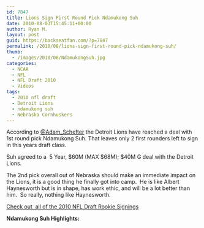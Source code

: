 ```yaml
---
id: 7847
title: Lions Sign First Round Pick Ndamukong Suh
date: 2010-08-03T15:45:11+00:00
author: Ryan M.
layout: post
guid: https://backseatfan.com/?p=7847
permalink: /2010/08/lions-sign-first-round-pick-ndamukong-suh/
thumb:
  - /images/2010/08/NdamukongSuh.jpg
categories:
  - NCAA
  - NFL
  - NFL Draft 2010
  - Videos
tags:
  - 2010 nfl draft
  - Detroit Lions
  - ndamukong suh
  - Nebraska Cornhuskers
---
```


<div class="entry">
  <p>
    According to <a href="http://bit.ly/cC2yaz ">@Adam_Schefter</a> the Detroit Lions have reached a deal with 1st round pick Ndamukong Suh. That leaves only 2 first rounders left to sign in this years draft class.
  </p>

  <p>
    Suh agreed to a  5 Year, $60M (MAX $68M); $40M G deal with the Detroit Lions.
  </p>

  <p>
    The 2nd pick overall out of Nebraska should make an immediate impact on the Lions, it is a good thing he finally got into camp.  He is like Albert Haynesworth but is in shape, has work ethic, and will be a lot better than him.  So really, nothing like Haynesworth.
  </p>

  <p>
    <a href="https://backseatfan.com/index.php/2010/04/2010-nfl-draft-rookie-signing-status/">Check out  all of the 2010 NFL Draft Rookie Signings</a>
  </p>

  <p>
    <strong>Ndamukong Suh Highlights:</strong>
  </p>

  <p>
  </p>
</div>

